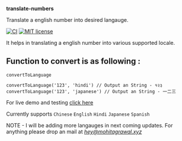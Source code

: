 **translate-numbers**

Translate a english number into desired langauge.

[![CI](https://github.com/mohitagrawal939/translate-numbers/actions/workflows/ci.yml/badge.svg)](https://github.com/mohitagrawal939/translate-numbers/actions/workflows/ci.yml)
[![MIT license](https://img.shields.io/npm/l/translate-numbers)](./LICENSE)

It helps in translating a english number into various supported locale.

## **Function to convert is as following :**

```
convertToLanguage

convertToLanguage('123', 'hindi') // Output an String - १२३
convertToLanguage('123', 'japanese') // Output an String - 一二三
```

For live demo and testing [click here](https://tn-demo.mohitagrawal.xyz/)

Currently supports `Chinese` `English` `Hindi` `Japanese` `Spanish`

NOTE - I will be adding more langauges in next coming updates. For anything please drop an mail at *hey@mohitagrawal.xyz*
